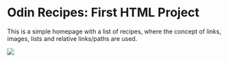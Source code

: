# Odin Recipes: First HTML Project

This is a simple homepage with a list of recipes, where the concept of links, images, lists and relative links/paths are used.


![](https://i.imgur.com/HNwMPq6.gif)
